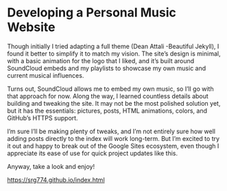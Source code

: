 # Developing a Personal Music Website

Though initially I tried adapting a full theme  (Dean Attali -Beautiful Jekyll), I found it better to simplify it to match my vision. The site’s design is minimal, with a basic animation for the logo that I liked, and it’s built around SoundCloud embeds and my playlists to showcase my own music and current musical influences.

Turns out, SoundCloud allows me to embed my own music, so I’ll go with that approach for now. Along the way, I learned countless details about building and tweaking the site. It may not be the most polished solution yet, but it has the essentials: pictures, posts, HTML animations, colors, and GitHub’s HTTPS support. 

I’m sure I’ll be making plenty of tweaks, and I’m not entirely sure how well adding posts directly to the index will work long-term. But I’m excited to try it out and happy to break out of the Google Sites ecosystem, even though I appreciate its ease of use for quick project updates like this.

Anyway, take a look and enjoy!


https://srg774.github.io/index.html
